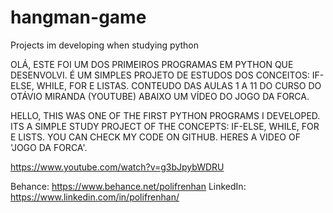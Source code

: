# hangman-game
Projects im developing when studying python

OLÁ, ESTE FOI UM DOS PRIMEIROS PROGRAMAS EM PYTHON QUE DESENVOLVI.
É UM SIMPLES PROJETO DE ESTUDOS DOS CONCEITOS: IF-ELSE, WHILE, FOR E LISTAS.
CONTEUDO DAS AULAS 1 A 11 DO CURSO DO OTÁVIO MIRANDA (YOUTUBE)
ABAIXO UM VÍDEO DO JOGO DA FORCA.


HELLO, THIS WAS ONE OF THE FIRST PYTHON PROGRAMS I DEVELOPED.
ITS A SIMPLE STUDY PROJECT OF THE CONCEPTS: IF-ELSE, WHILE, FOR E LISTS.
YOU CAN CHECK MY CODE ON GITHUB.
HERES A VIDEO OF 'JOGO DA FORCA'.

https://www.youtube.com/watch?v=g3bJpybWDRU

Behance: https://www.behance.net/polifrenhan
LinkedIn: https://www.linkedin.com/in/polifrenhan/
